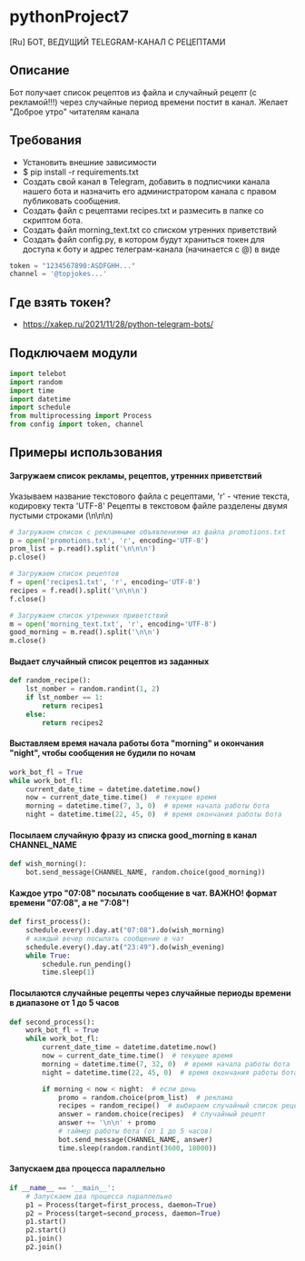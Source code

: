 # pythonProject7

[Ru] БОТ, ВЕДУЩИЙ TELEGRAM-КАНАЛ С РЕЦЕПТАМИ

## Описание

Бот получает список рецептов из файла и случайный рецепт (с рекламой!!!) через случайные период времени постит в канал. Желает "Доброе
утро"
читателям канала

## Требования

* Установить внешние зависимости
* $ pip install -r requirements.txt
* Создать свой канал в Telegram, добавить в подписчики канала нашего бота и назначить его администратором канала с
  правом публиковать сообщения.
* Создать файл с рецептами recipes.txt и размесить в папке со скриптом бота.
* Создать файл morning_text.txt со списком утренних приветствий
* Создать файл config.py, в котором будут храниться токен для доступа к боту и адрес телеграм-канала (начинается с @) в
  виде

```python
token = "1234567890:ASDFGHH..."
channel = '@topjokes...'
```

## Где взять токен?

* https://xakep.ru/2021/11/28/python-telegram-bots/

## Подключаем модули

```python
import telebot
import random
import time
import datetime
import schedule
from multiprocessing import Process
from config import token, channel
```

## Примеры использования

#### Загружаем список рекламы, рецептов, утренних приветствий

Указываем название текстового файла с рецептами, 'r' - чтение текста, кодировку текта 'UTF-8'
Рецепты в текстовом файле разделены двумя пустыми строками (\n\n\n)

```python
# Загружаем список с рекламными объявлениями из файла promotions.txt
p = open('promotions.txt', 'r', encoding='UTF-8')
prom_list = p.read().split('\n\n\n')
p.close()

# Загружаем список рецептов
f = open('recipes1.txt', 'r', encoding='UTF-8')
recipes = f.read().split('\n\n\n')
f.close()

# Загружаем список утренних приветствий
m = open('morning_text.txt', 'r', encoding='UTF-8')
good_morning = m.read().split('\n\n')
m.close()
```

#### Выдает случайный список рецептов из заданных

```python
def random_recipe():
    lst_nomber = random.randint(1, 2)
    if lst_nomber == 1:
        return recipes1
    else:
        return recipes2
```

#### Выставляем время начала работы бота "morning" и окончания "night", чтобы сообщения не будили по ночам

```python
work_bot_fl = True
while work_bot_fl:
    current_date_time = datetime.datetime.now()
    now = current_date_time.time()  # текущее время
    morning = datetime.time(7, 3, 0)  # время начала работы бота
    night = datetime.time(22, 45, 0)  # время окончания работы бота
```

#### Посылаем случайную фразу из списка good_morning в канал CHANNEL_NAME

```python
def wish_morning():
    bot.send_message(CHANNEL_NAME, random.choice(good_morning))
```

#### Каждое утро "07:08" посылать сообщение в чат. ВАЖНО! формат времени "07:08", а не "7:08"!

```python
def first_process():
    schedule.every().day.at("07:08").do(wish_morning)
    # каждый вечер посылать сообщение в чат
    schedule.every().day.at("23:49").do(wish_evening)
    while True:
        schedule.run_pending()
        time.sleep(1)
```

#### Посылаются случайные рецепты через случайные периоды времени в диапазоне от 1  до 5 часов

```python
def second_process():
    work_bot_fl = True
    while work_bot_fl:
        current_date_time = datetime.datetime.now()
        now = current_date_time.time()  # текущее время
        morning = datetime.time(7, 32, 0)  # время начала работы бота
        night = datetime.time(22, 45, 0)  # время окончания работы бота

        if morning < now < night:  # если день
            promo = random.choice(prom_list)  # реклама
            recipes = random_recipe()  # выбираем случайный список рецептов
            answer = random.choice(recipes)  # случайный рецепт
            answer += '\n\n' + promo
            # таймер работы бота (от 1 до 5 часов)
            bot.send_message(CHANNEL_NAME, answer)
            time.sleep(random.randint(3600, 18000))
```

#### Запускаем два процесса параллельно

```python
if __name__ == '__main__':
    # Запускаем два процесса параллельно
    p1 = Process(target=first_process, daemon=True)
    p2 = Process(target=second_process, daemon=True)
    p1.start()
    p2.start()
    p1.join()
    p2.join()
```